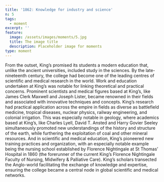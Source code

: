 ```yaml
---
title: '1862: Knowledge for industry and science'
n: 5
tags:
  - moment
excerpt: ''
feature:
  image: /assets/images/moments/5.jpg
  title: The image title
  description: Placeholder image for moments
type: moment
---
```


From the outset, King’s promised its students a modern education that, unlike the ancient universities, included study in the sciences. By the late-nineteenth century, the college had become one of the leading centres of scientific and medical research in the world. Work and education undertaken at King’s was notable for linking theoretical and practical concerns. Prominent scientists and medical figures based at King’s, like James Clerk Maxwell and Joseph Lister, became renowned in their fields and associated with innovative techniques and concepts. King’s research had practical application across the empire in fields as diverse as battlefield medicine, tropical diseases, nuclear physics, railway engineering, and colonial irrigation. This was especially notable in geology, where academics based at King’s, like Charles Lyell, David T. Ansted and Harry Govier Seeley simultaneously promoted new understandings of the history and structure of the earth, while furthering the exploitation of coal and other mineral resources. And in scientific and medical education, King’s pioneered new training practices and organization, with an especially notable example being the nursing school established by Florence Nightingale at St Thomas’ Hospital in 1860 (the forerunner of the current King’s Florence Nightingale Faculty of Nursing, Midwifery & Palliative Care). King’s scholars transected the Anglo-world facilitating the exchange of knowledge and expertise, ensuring the college became a central node in global scientific and medical networks. 
